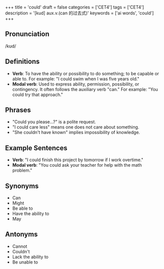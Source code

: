 +++
title = 'could'
draft = false
categories = ['CET4']
tags = ['CET4']
description = '[kud] aux.v.(can 的过去式)'
keywords = ['ai words', 'could']
+++

## Pronunciation
/kʊd/

## Definitions
- **Verb**: To have the ability or possibility to do something; to be capable or able to. For example: "I could swim when I was five years old."
- **Modal verb**: Used to express ability, permission, possibility, or contingency. It often follows the auxiliary verb "can." For example: "You could try that approach."

## Phrases
- "Could you please...?" is a polite request.
- "I could care less" means one does not care about something.
- "She couldn't have known" implies impossibility of knowledge.

## Example Sentences
- **Verb**: "I could finish this project by tomorrow if I work overtime."
- **Modal verb**: "You could ask your teacher for help with the math problem."

## Synonyms
- Can
- Might
- Be able to
- Have the ability to
- May

## Antonyms
- Cannot
- Couldn't
- Lack the ability to
- Be unable to
